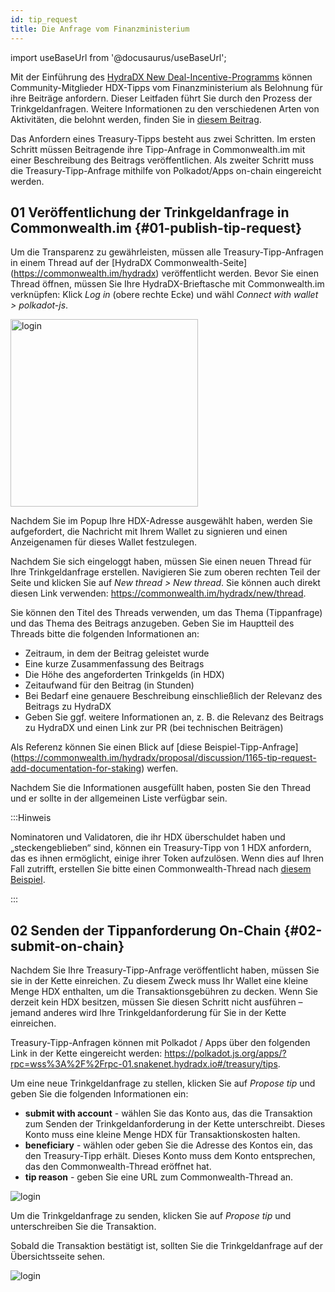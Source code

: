 ```yaml
---
id: tip_request
title: Die Anfrage vom Finanzministerium
---
```


import useBaseUrl from '@docusaurus/useBaseUrl';

Mit der Einführung des [HydraDX New Deal-Incentive-Programms](#link-to-new-deal) können Community-Mitglieder HDX-Tipps vom Finanzministerium als Belohnung für ihre Beiträge anfordern. Dieser Leitfaden führt Sie durch den Prozess der Trinkgeldanfragen. Weitere Informationen zu den verschiedenen Arten von Aktivitäten, die belohnt werden, finden Sie in [diesem Beitrag](/new_deal).

Das Anfordern eines Treasury-Tipps besteht aus zwei Schritten. Im ersten Schritt müssen Beitragende ihre Tipp-Anfrage in Commonwealth.im mit einer Beschreibung des Beitrags veröffentlichen. Als zweiter Schritt muss die Treasury-Tipp-Anfrage mithilfe von Polkadot/Apps on-chain eingereicht werden.

## 01 Veröffentlichung  der Trinkgeldanfrage in Commonwealth.im {#01-publish-tip-request}

Um die Transparenz zu gewährleisten, müssen alle Treasury-Tipp-Anfragen in einem Thread auf der [HydraDX Commonwealth-Seite] (https://commonwealth.im/hydradx) veröffentlicht werden. Bevor Sie einen Thread öffnen, müssen Sie Ihre HydraDX-Brieftasche mit Commonwealth.im verknüpfen: Klick *Log in* (obere rechte Ecke) und wähl *Connect with wallet > polkadot-js*.

<div style={{textAlign: 'center'}}>
  <img alt="login" src={useBaseUrl('/tip-request/login.jpg')} width="300px" />
</div>

Nachdem Sie im Popup Ihre HDX-Adresse ausgewählt haben, werden Sie aufgefordert, die Nachricht mit Ihrem Wallet zu signieren und einen Anzeigenamen für dieses Wallet festzulegen.

Nachdem Sie sich eingeloggt haben, müssen Sie einen neuen Thread für Ihre Trinkgeldanfrage erstellen. Navigieren Sie zum oberen rechten Teil der Seite und klicken Sie auf *New thread > New thread*. Sie können auch direkt diesen Link verwenden: https://commonwealth.im/hydradx/new/thread.

Sie können den Titel des Threads verwenden, um das Thema (Tippanfrage) und das Thema des Beitrags anzugeben. Geben Sie im Hauptteil des Threads bitte die folgenden Informationen an:

* Zeitraum, in dem der Beitrag geleistet wurde
* Eine kurze Zusammenfassung des Beitrags
* Die Höhe des angeforderten Trinkgelds (in HDX)
* Zeitaufwand für den Beitrag (in Stunden)
* Bei Bedarf eine genauere Beschreibung einschließlich der Relevanz des Beitrags zu HydraDX
* Geben Sie ggf. weitere Informationen an, z. B. die Relevanz des Beitrags zu HydraDX und einen Link zur PR (bei technischen Beiträgen)

Als Referenz können Sie einen Blick auf [diese Beispiel-Tipp-Anfrage] (https://commonwealth.im/hydradx/proposal/discussion/1165-tip-request-add-documentation-for-staking) werfen.

Nachdem Sie die Informationen ausgefüllt haben, posten Sie den Thread und er sollte in der allgemeinen Liste verfügbar sein.

:::Hinweis

Nominatoren und Validatoren, die ihr HDX überschuldet haben und „steckengeblieben“ sind, können ein Treasury-Tipp von 1 HDX anfordern, das es ihnen ermöglicht, einige ihrer Token aufzulösen. Wenn dies auf Ihren Fall zutrifft, erstellen Sie bitte einen Commonwealth-Thread nach [diesem Beispiel](https://commonwealth.im/hydradx/proposal/discussion/1166-tip-request-overbonded-staker).

:::

## 02 Senden der Tippanforderung On-Chain {#02-submit-on-chain}

Nachdem Sie Ihre Treasury-Tipp-Anfrage veröffentlicht haben, müssen Sie sie in der Kette einreichen. Zu diesem Zweck muss Ihr Wallet eine kleine Menge HDX enthalten, um die Transaktionsgebühren zu decken. Wenn Sie derzeit kein HDX besitzen, müssen Sie diesen Schritt nicht ausführen – jemand anderes wird Ihre Trinkgeldanforderung für Sie in der Kette einreichen.

Treasury-Tipp-Anfragen können mit Polkadot / Apps über den folgenden Link in der Kette eingereicht werden: https://polkadot.js.org/apps/?rpc=wss%3A%2F%2Frpc-01.snakenet.hydradx.io#/treasury/tips.

Um eine neue Trinkgeldanfrage zu stellen, klicken Sie auf *Propose tip* und geben Sie die folgenden Informationen ein:

* **submit with account** - wählen Sie das Konto aus, das die Transaktion zum Senden der Trinkgeldanforderung in der Kette unterschreibt. Dieses Konto muss eine kleine Menge HDX für Transaktionskosten halten.
* **beneficiary** - wählen oder geben Sie die Adresse des Kontos ein, das den Treasury-Tipp erhält. Dieses Konto muss dem Konto entsprechen, das den Commonwealth-Thread eröffnet hat.
* **tip reason** - geben Sie eine URL zum Commonwealth-Thread an.

<div style={{textAlign: 'center'}}>
  <img alt="login" src={useBaseUrl('/tip-request/submit-on-chain.jpg')} />
</div>

Um die Trinkgeldanfrage zu senden, klicken Sie auf *Propose tip* und unterschreiben Sie die Transaktion.

Sobald die Transaktion bestätigt ist, sollten Sie die Trinkgeldanfrage auf der Übersichtsseite sehen.

<div style={{textAlign: 'center'}}>
  <img alt="login" src={useBaseUrl('/tip-request/tip-requests.jpg')} />
</div>
